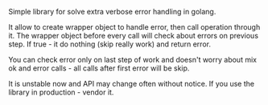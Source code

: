 Simple library for solve extra verbose error handling in golang.

It allow to create wrapper object to handle error, then call operation through it. The wrapper object before every call
will check about errors on previous step. If true - it do nothing (skip really work) and return error.

You can check error only on last step of work and doesn't worry about mix ok and error calls - all calls after first error will be skip.

It is unstable now and API may change often without notice. If you use the library in production - vendor it.